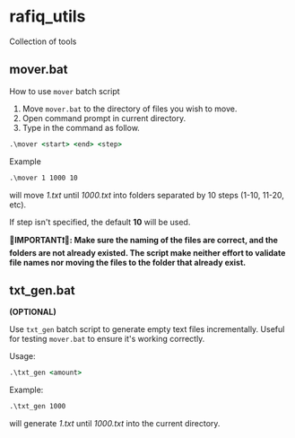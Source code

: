 # rafiq_utils
Collection of tools

## mover.bat

How to use `mover` batch script

1. Move `mover.bat` to the directory of files you wish to move.
2. Open command prompt in current directory.
3. Type in the command as follow.

```bat
.\mover <start> <end> <step>
```

Example

```bat
.\mover 1 1000 10
```

will move *1.txt* until *1000.txt* into folders separated by 10 steps (1-10, 11-20, etc).

If step isn't specified, the default **10** will be used.

**🔴IMPORTANT❗🔴: Make sure the naming of the files are correct, and the folders are not already existed. The script make neither effort to validate file names nor moving the files to the folder that already exist.**

## txt_gen.bat

**(OPTIONAL)**

Use `txt_gen` batch script to generate empty text files incrementally. Useful for testing `mover.bat` to ensure it's working correctly.

Usage:

```bat
.\txt_gen <amount>
```

Example:

```bat
.\txt_gen 1000
```

will generate *1.txt* until *1000.txt* into the current directory.
